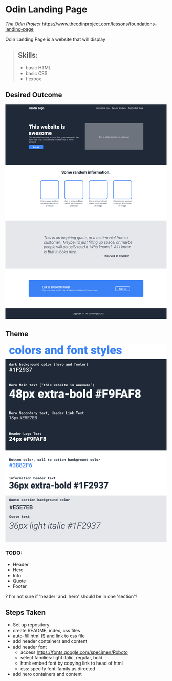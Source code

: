 # Odin Landing Page
*The Odin Project*
https://www.theodinproject.com/lessons/foundations-landing-page

Odin Landing Page is a website that will display 

> ## Skills:
> - basic HTML
> - basic CSS
> - flexbox

## Desired Outcome
![desired outcome](./img/odin-landing-page.png)

## Theme
![theme](./img/odin-landing-page-theme.png)

### TODO:
- Header
- Hero
- Info
- Quote
- Footer

? I'm not sure if 'header' and 'hero' should be in one 'section'?

## Steps Taken

- Set up repository
- create README, index, css files
- auto-fill html (!) and link to css file
- add header containers and content
- add header font
    - access https://fonts.google.com/specimen/Roboto
    - select families: light italic, regular, bold
    - html: embed font by copying link to head of html
    - css: specify font-family as directed
- add hero containers and content



